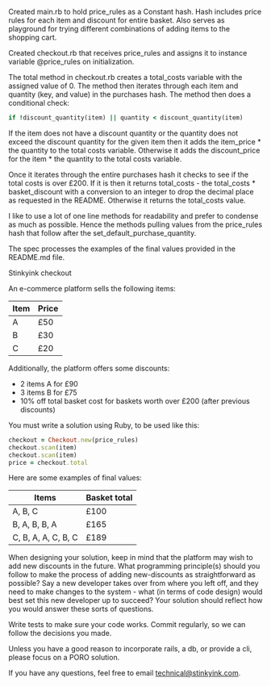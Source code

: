 Created main.rb to hold price_rules as a Constant hash.  Hash includes price rules for each item and discount for entire
basket.  Also serves as playground for trying different combinations of adding items to the shopping cart.

Created checkout.rb that receives price_rules and assigns it to instance variable @price_rules on initialization.

The total method in checkout.rb creates a total_costs variable with the assigned value of 0.  The method then iterates
through each item and quantity (key, and value) in the purchases hash.  The method then does a conditional check:

```ruby
if !discount_quantity(item) || quantity < discount_quantity(item)
```
If the item does not have a discount quantity or the quantity does not exceed the discount quantity for the given item
then it adds the item_price * the quantity to the total costs variable. Otherwise it adds the discount_price for the 
item * the quantity to the total costs variable.  

Once it iterates through the entire purchases hash it checks to see if the total costs is over £200.  If it is then it 
returns total_costs - the total_costs * basket_discount with a conversion to an integer to drop the decimal place as 
requested in the README.  Otherwise it returns the total_costs value.

I like to use a lot of one line methods for readability and prefer to condense as much as possible.  Hence the methods
pulling values from the price_rules hash that follow after the set_default_purchase_quantity.

The spec processes the examples of the final values provided in the README.md file.

Stinkyink checkout

An e-commerce platform sells the following items:

| Item | Price |
| --- | --- |
| A | £50 |
| B | £30 |
| C | £20 |

Additionally, the platform offers some discounts:

- 2 items A for £90
- 3 items B for £75
- 10% off total basket cost for baskets worth over £200 (after previous discounts)

You must write a solution using Ruby, to be used like this:

```ruby
checkout = Checkout.new(price_rules)
checkout.scan(item)
checkout.scan(item)
price = checkout.total
```

Here are some examples of final values:

| Items | Basket total |
| --- | --- |
| A, B, C | £100 |
|  B, A, B, B, A | £165 |
| C, B, A, A, C, B, C | £189 |

When designing your solution, keep in mind that the platform may wish to add new discounts in the future.  What programming principle(s) should you follow to make the process of adding new-discounts as straightforward as possible?  Say a new developer takes over from where you left off, and they need to make changes to the system - what (in terms of code design) would best set this new developer up to succeed? Your solution should reflect how you would answer these sorts of questions.

Write tests to make sure your code works. Commit regularly, so we can follow the decisions you made.

Unless you have a good reason to incorporate rails, a db, or provide a cli, please focus on a PORO solution.

If you have any questions, feel free to email technical@stinkyink.com.
